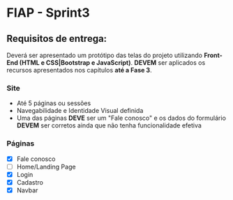 # FIAP - Sprint3

## Requisitos de entrega:
Deverá ser apresentado um protótipo das telas do projeto utilizando **Front-End (HTML e CSS|Bootstrap e JavaScript)**. **DEVEM** ser aplicados os recursos apresentados nos capítulos **até a Fase 3**.

### Site
- Até 5 páginas ou sessões
- Navegabilidade e Identidade Visual definida
- Uma das páginas **DEVE** ser um "Fale conosco" e os dados do formulário **DEVEM** ser corretos ainda que não tenha funcionalidade efetiva

### Páginas

- [x] Fale conosco
- [ ] Home/Landing Page
- [x] Login
- [x] Cadastro
- [x] Navbar
